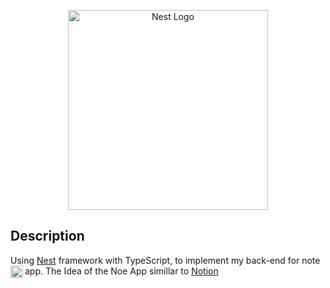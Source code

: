 <p align="center">
  <a href="http://nestjs.com/" target="blank"><img src="https://nestjs.com/img/logo_text.svg" width="320" alt="Nest Logo" /></a>
</p>


## Description

Using [Nest](https://github.com/nestjs/nest) framework with TypeScript, to implement my back-end for note app.
The Idea of the Noe App simillar to [Notion](https://www.notion.so/) <a href="url"><img src="https://www.google.com/url?sa=i&url=https%3A%2F%2Fcommons.wikimedia.org%2Fwiki%2FFile%3ANotion_app_logo.png&psig=AOvVaw26VBxNHnKDn_Fx8trabbnU&ust=1646514251222000&source=images&cd=vfe&ved=0CAsQjRxqFwoTCJjr79qtrfYCFQAAAAAdAAAAABAD" align="left" height="20" width="20" ></a>
